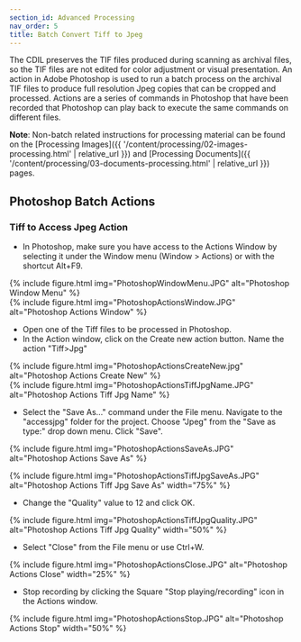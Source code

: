 ```yaml
---
section_id: Advanced Processing
nav_order: 5
title: Batch Convert Tiff to Jpeg
---
```


The CDIL preserves the TIF files produced during scanning as archival files, so the TIF files are not edited for color adjustment or visual presentation. An action in Adobe Photoshop is used to run a batch process on the archival TIF files to produce full resolution Jpeg copies that can be cropped and processed. Actions are a series of commands in Photoshop that have been recorded that Photoshop can play back to execute the same commands on different files.

**Note**: Non-batch related instructions for processing material can be found on the [Processing Images]({{ '/content/processing/02-images-processing.html' | relative_url }}) and [Processing Documents]({{ '/content/processing/03-documents-processing.html' | relative_url }}) pages.

## Photoshop Batch Actions

### Tiff to Access Jpeg Action

- In Photoshop, make sure you have access to the Actions Window by selecting it under the Window menu (Window > Actions) or with the shortcut Alt+F9.

<div class="row" markdown="1">
<div class="col-md-6">
{% include figure.html img="PhotoshopWindowMenu.JPG" alt="Photoshop Window Menu" %}
</div>
<div class="col-md-6">
{% include figure.html img="PhotoshopActionsWindow.JPG" alt="Photoshop Actions Window" %}
</div>
</div>

- Open one of the Tiff files to be processed in Photoshop.
- In the Action window, click on the Create new action button. Name the action "Tiff>Jpg"

<div class="row">
<div class="col-md-6">
{% include figure.html img="PhotoshopActionsCreateNew.jpg" alt="Photoshop Actions Create New" %}
</div>
<div class="col-md-6">
{% include figure.html img="PhotoshopActionsTiffJpgName.JPG" alt="Photoshop Actions Tiff Jpg Name" %}
</div>
</div>

- Select the "Save As…" command under the File menu. Navigate to the "accessjpg" folder for the project. Choose "Jpeg" from the "Save as type:" drop down menu. Click "Save".

{% include figure.html img="PhotoshopActionsSaveAs.JPG" alt="Photoshop Actions Save As" %}

{% include figure.html img="PhotoshopActionsTiffJpgSaveAs.JPG" alt="Photoshop Actions Tiff Jpg Save As" width="75%" %}

- Change the "Quality" value to 12 and click OK.

{% include figure.html img="PhotoshopActionsTiffJpgQuality.JPG" alt="Photoshop Actions Tiff Jpg Quality" width="50%" %}

- Select "Close" from the File menu or use Ctrl+W.

{% include figure.html img="PhotoshopActionsClose.JPG" alt="Photoshop Actions Close" width="25%" %}

- Stop recording by clicking the Square "Stop playing/recording" icon in the Actions window.

{% include figure.html img="PhotoshopActionsStop.JPG" alt="Photoshop Actions Stop" width="50%" %}

